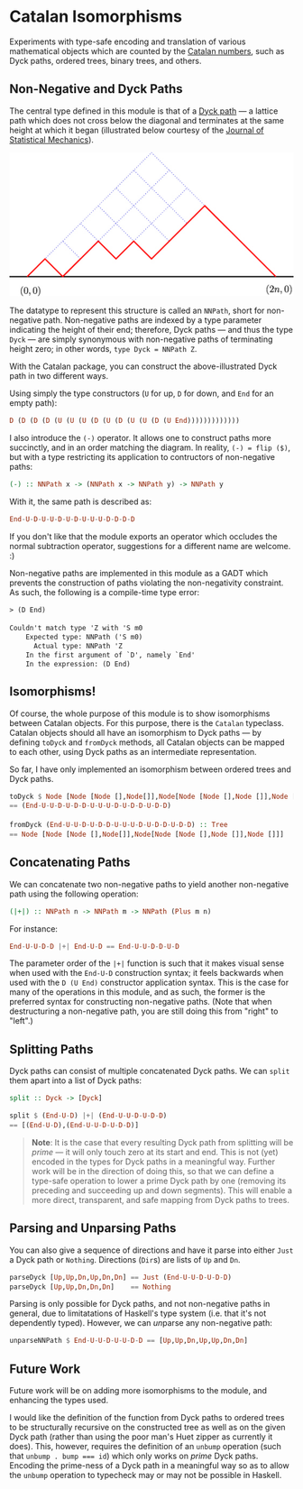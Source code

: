 Catalan Isomorphisms
====================

Experiments with type-safe encoding and translation of various mathematical objects which are counted by the [Catalan numbers](http://en.wikipedia.org/wiki/Catalan_number), such as Dyck paths, ordered trees, binary trees, and others.

Non-Negative and Dyck Paths
---------------------------

The central type defined in this module is that of a [Dyck path](http://mathworld.wolfram.com/DyckPath.html) — a lattice path which does not cross below the diagonal and terminates at the same height at which it began (illustrated below courtesy of the [Journal of Statistical Mechanics](http://iopscience.iop.org/1742-5468/2009/03/P03025/fulltext/)).

![A Dyck Path](dyck-path.jpg)

The datatype to represent this structure is called an `NNPath`, short for non-negative path. Non-negative paths are indexed by a type parameter indicating the height of their end; therefore, Dyck paths — and thus the type `Dyck` — are simply synonymous with non-negative paths of terminating height zero; in other words, `type Dyck = NNPath Z`.

With the Catalan package, you can construct the above-illustrated Dyck path in two different ways.

Using simply the type constructors (`U` for up, `D` for down, and `End` for an empty path):

```Haskell
D (D (D (D (U (U (U (D (U (D (U (U (D (U End)))))))))))))
```

I also introduce the `(-)` operator. It allows one to construct paths more succinctly, and in an order matching the diagram. In reality, `(-) = flip ($)`, but with a type restricting its application to contructors of non-negative paths:

```Haskell
(-) :: NNPath x -> (NNPath x -> NNPath y) -> NNPath y
```

With it, the same path is described as:

```Haskell
End-U-D-U-U-D-U-D-U-U-U-D-D-D-D
```

If you don't like that the module exports an operator which occludes the normal subtraction operator, suggestions for a different name are welcome. :)

Non-negative paths are implemented in this module as a GADT which prevents the construction of paths violating the non-negativity constraint. As such, the following is a compile-time type error:

```
> (D End)

Couldn't match type 'Z with 'S m0
    Expected type: NNPath ('S m0)
      Actual type: NNPath 'Z
    In the first argument of `D', namely `End'
    In the expression: (D End)
```

Isomorphisms!
-------------

Of course, the whole purpose of this module is to show isomorphisms between Catalan objects. For this purpose, there is the `Catalan` typeclass. Catalan objects should all have an isomorphism to Dyck paths — by defining `toDyck` and `fromDyck` methods, all Catalan objects can be mapped to each other, using Dyck paths as an intermediate representation.

So far, I have only implemented an isomorphism between ordered trees and Dyck paths.

```Haskell
toDyck $ Node [Node [Node [],Node[]],Node[Node [Node [],Node []],Node []]]
== (End-U-U-D-U-D-D-U-U-U-D-U-D-D-U-D-D)

fromDyck (End-U-U-D-U-D-D-U-U-U-D-U-D-D-U-D-D) :: Tree
== Node [Node [Node [],Node[]],Node[Node [Node [],Node []],Node []]]
```

Concatenating Paths
-------------------

We can concatenate two non-negative paths to yield another non-negative path using the following operation:

```Haskell
(|+|) :: NNPath n -> NNPath m -> NNPath (Plus m n)
```

For instance:

```Haskell
End-U-U-D-D |+| End-U-D == End-U-U-D-D-U-D
```

The parameter order of the `|+|` function is such that it makes visual sense when used with the `End-U-D` construction syntax; it feels backwards when used with the `D (U End)` constructor application syntax. This is the case for many of the operations in this module, and as such, the former is the preferred syntax for constructing non-negative paths. (Note that when destructuring a non-negative path, you are still doing this from "right" to "left".)

Splitting Paths
---------------

Dyck paths can consist of multiple concatenated Dyck paths. We can `split` them apart into a list of Dyck paths:

```Haskell
split :: Dyck -> [Dyck]
```

```Haskell
split $ (End-U-D) |+| (End-U-U-D-U-D-D)
== [(End-U-D),(End-U-U-D-U-D-D)]
```

> **Note**: It is the case that every resulting Dyck path from splitting will be *prime* — it will only touch zero at its start and end. This is not (yet) encoded in the types for Dyck paths in a meaningful way. Further work will be in the direction of doing this, so that we can define a type-safe operation to lower a prime Dyck path by one (removing its preceding and succeeding up and down segments). This will enable a more direct, transparent, and safe mapping from Dyck paths to trees.

Parsing and Unparsing Paths
---------------------------

You can also give a sequence of directions and have it parse into either `Just` a Dyck path or `Nothing`. Directions (`Dir`s) are lists of `Up` and `Dn`.

```Haskell
parseDyck [Up,Up,Dn,Up,Dn,Dn] == Just (End-U-U-D-U-D-D)
parseDyck [Up,Up,Dn,Dn,Dn]    == Nothing
```

Parsing is only possible for Dyck paths, and not non-negative paths in general, due to limitatations of Haskell's type system (i.e. that it's not dependently typed). However, we can *un*parse any non-negative path:

```Haskell
unparseNNPath $ End-U-U-D-U-U-D-D == [Up,Up,Dn,Up,Up,Dn,Dn]
```

Future Work
-----------

Future work will be on adding more isomorphisms to the module, and enhancing the types used.

I would like the definition of the function from Dyck paths to ordered trees to be structurally recursive on the constructed tree as well as on the given Dyck path (rather than using the poor man's Huet zipper as currently it does). This, however, requires the definition of an `unbump` operation (such that `unbump . bump === id`) which only works on *prime* Dyck paths. Encoding the prime-ness of a Dyck path in a meaningful way so as to allow the `unbump` operation to typecheck may or may not be possible in Haskell.
